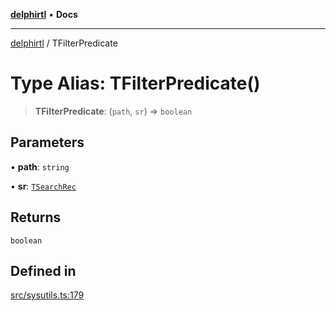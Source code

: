 [**delphirtl**](../README.md) • **Docs**

***

[delphirtl](../globals.md) / TFilterPredicate

# Type Alias: TFilterPredicate()

> **TFilterPredicate**: (`path`, `sr`) => `boolean`

## Parameters

• **path**: `string`

• **sr**: [`TSearchRec`](TSearchRec.md)

## Returns

`boolean`

## Defined in

[src/sysutils.ts:179](https://github.com/chuacw/delphirtl/blob/01752da42abbae178d000244800240d96a86d86e/src/sysutils.ts#L179)
